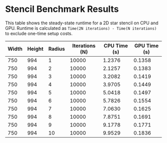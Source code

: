 # Stencil Benchmark Results

This table shows the steady-state runtime for a 2D star stencil on CPU and GPU.
Runtime is calculated as `Time(2N iterations) - Time(N iterations)` to exclude one-time setup costs.

| Width | Height | Radius | Iterations (N) | CPU Time (s) | GPU Time (s) |
|---|---|---|---|---|---|
| 750 | 994 | 1 | 10000 | 1.2376 | 0.1358 |
| 750 | 994 | 2 | 10000 | 2.1257 | 0.1383 |
| 750 | 994 | 3 | 10000 | 3.2082 | 0.1419 |
| 750 | 994 | 4 | 10000 | 3.9705 | 0.1449 |
| 750 | 994 | 5 | 10000 | 5.0418 | 0.1497 |
| 750 | 994 | 6 | 10000 | 5.7826 | 0.1554 |
| 750 | 994 | 7 | 10000 | 7.0630 | 0.1625 |
| 750 | 994 | 8 | 10000 | 7.8751 | 0.1691 |
| 750 | 994 | 9 | 10000 | 9.1778 | 0.1771 |
| 750 | 994 | 10 | 10000 | 9.9529 | 0.1836 |
